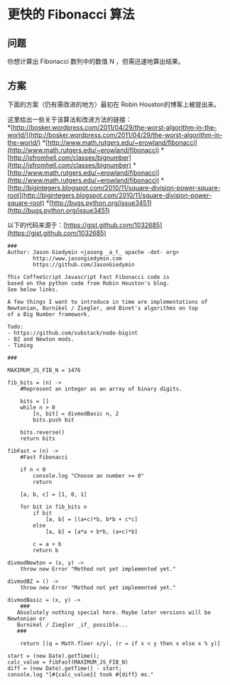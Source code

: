 # 更快的 Fibonacci 算法  

## 问题  

你想计算出 Fibonacci 数列中的数值 N ，但需迅速地算出结果。  

## 方案  

下面的方案（仍有需改进的地方）最初在 Robin Houston的博客上被提出来。  

这里给出一些关于该算法和改进方法的链接：   
*[http://bosker.wordpress.com/2011/04/29/the-worst-algorithm-in-the-world/](http://bosker.wordpress.com/2011/04/29/the-worst-algorithm-in-the-world/) *[http://www.math.rutgers.edu/~erowland/fibonacci](http://www.math.rutgers.edu/~erowland/fibonacci) *[http://jsfromhell.com/classes/bignumber](http://jsfromhell.com/classes/bignumber) *[http://www.math.rutgers.edu/~erowland/fibonacci](http://www.math.rutgers.edu/~erowland/fibonacci) *[http://bigintegers.blogspot.com/2010/11/square-division-power-square-root](http://bigintegers.blogspot.com/2010/11/square-division-power-square-root) *[http://bugs.python.org/issue3451](http://bugs.python.org/issue3451)

以下的代码来源于：[https://gist.github.com/1032685](https://gist.github.com/1032685)

```
###
Author: Jason Giedymin <jasong _a_t_ apache -dot- org>
        http://www.jasongiedymin.com
        https://github.com/JasonGiedymin

This CoffeeScript Javascript Fast Fibonacci code is
based on the python code from Robin Houston's blog.
See below links.

A few things I want to introduce in time are implementations of
Newtonian, Burnikel / Ziegler, and Binet's algorithms on top
of a Big Number framework.

Todo:
- https://github.com/substack/node-bigint
- BZ and Newton mods.
- Timing

###

MAXIMUM_JS_FIB_N = 1476

fib_bits = (n) ->
    #Represent an integer as an array of binary digits.

    bits = []
    while n > 0
        [n, bit] = divmodBasic n, 2
        bits.push bit

    bits.reverse()
    return bits

fibFast = (n) ->
    #Fast Fibonacci

    if n < 0
        console.log "Choose an number >= 0"
        return

    [a, b, c] = [1, 0, 1]

    for bit in fib_bits n
        if bit
            [a, b] = [(a+c)*b, b*b + c*c]
        else
            [a, b] = [a*a + b*b, (a+c)*b]

        c = a + b
        return b

divmodNewton = (x, y) ->
    throw new Error "Method not yet implemented yet."

divmodBZ = () ->
    throw new Error "Method not yet implemented yet."

divmodBasic = (x, y) ->
    ###
   Absolutely nothing special here. Maybe later versions will be Newtonian or
   Burnikel / Ziegler _if_ possible...
   ###

    return [(q = Math.floor x/y), (r = if x < y then x else x % y)]

start = (new Date).getTime();
calc_value = fibFast(MAXIMUM_JS_FIB_N)
diff = (new Date).getTime() - start;
console.log "[#{calc_value}] took #{diff} ms."  
```

